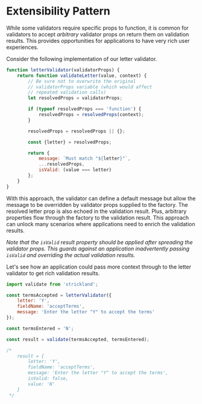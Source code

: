 # Extensibility Pattern

While some validators require specific props to function, it is common for validators to accept _arbitrary_ validator props on return them on validation results. This provides opportunities for applications to have very rich user experiences.

Consider the following implementation of our letter validator.

```jsx
function letterValidator(validatorProps) {
    return function validateLetter(value, context) {
        // Be sure not to overwrite the original
        // validatorProps variable (which would affect
        // repeated validation calls)
        let resolvedProps = validatorProps;

        if (typeof resolvedProps === 'function') {
            resolvedProps = resolvedProps(context);
        }

        resolvedProps = resolvedProps || {};

        const {letter} = resolvedProps;

        return {
            message: `Must match "${letter}"`,
            ...resolvedProps,
            isValid: (value === letter)
        };
    }
}
```

With this approach, the validator can define a default message but allow the message to be overridden by validator props supplied to the factory. The resolved letter prop is also echoed in the validation result. Plus, arbitrary properties flow through the factory to the validation result. This approach can unlock many scenarios where applications need to enrich the validation results.

_Note that the `isValid` result property should be applied after spreading the validator props. This guards against an application inadvertently passing `isValid` and overriding the actual validation results._

Let's see how an application could pass more context through to the letter validator to get rich validation results.

```jsx
import validate from 'strickland';

const termsAccepted = letterValidator({
    letter: 'Y',
    fieldName: 'acceptTerms',
    message: 'Enter the letter "Y" to accept the terms'
});

const termsEntered = 'N';

const result = validate(termsAccepted, termsEntered);

/*
    result = {
        letter: 'Y',
        fieldName: 'acceptTerms',
        message: 'Enter the letter "Y" to accept the terms',
        isValid: false,
        value: 'N'
    }
 */
```

